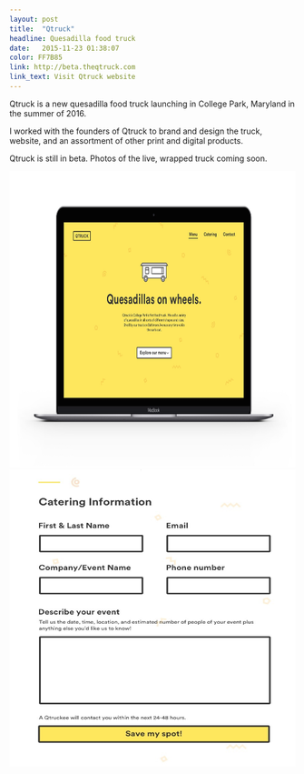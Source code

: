 ```yaml
---
layout: post
title:  "Qtruck"
headline: Quesadilla food truck
date:   2015-11-23 01:38:07
color: FF7B85
link: http://beta.theqtruck.com
link_text: Visit Qtruck website
---
```


Qtruck is a new quesadilla food truck launching in College Park, Maryland in the summer of 2016.

I worked with the founders of Qtruck to brand and design the truck, website, and an assortment of other print and digital products.

Qtruck is still in beta. Photos of the live, wrapped truck coming soon.

<img src="/images/Qtruck/Qtruck-Homepage.jpg" width="696px" height="522px" alt="Qtruck Homepage" class="shadow" />
<img src="/images/Qtruck/Catering-page.jpg" width="696px" height="522px" alt="Qtruck Catering" class="shadow" />